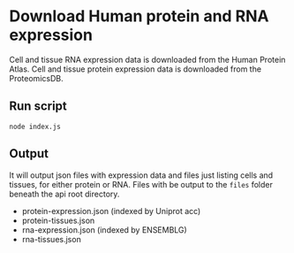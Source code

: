 # Download Human protein and RNA expression

Cell and tissue RNA expression data is downloaded from the Human Protein Atlas.
Cell and tissue protein expression data is downloaded from the ProteomicsDB.

## Run script

```
node index.js
```

## Output

It will output json files with expression data and files just listing cells and tissues, for either protein or RNA. Files with be output to the `files` folder beneath the api root directory.

* protein-expression.json (indexed by Uniprot acc)
* protein-tissues.json
* rna-expression.json (indexed by ENSEMBLG)
* rna-tissues.json
